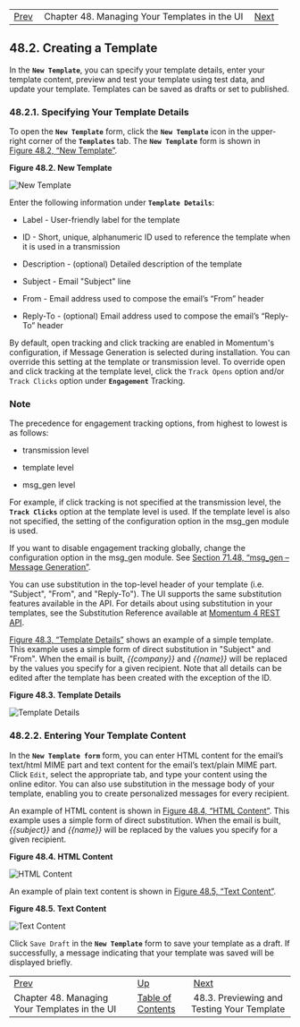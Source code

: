 |     |     |     |
| --- | --- | --- |
| [Prev](web-ui.templates)  | Chapter 48. Managing Your Templates in the UI |  [Next](web-ui.templates.preview) |

## 48.2. Creating a Template

In the **`New Template`**, you can specify your template details, enter your template content, preview and test your template using test data, and update your template. Templates can be saved as drafts or set to published.

### 48.2.1. Specifying Your Template Details

To open the  **`New Template`** form, click the **`New Template`** icon in the upper-right corner of the **`Templates`** tab. The **`New Template`** form is shown in [Figure 48.2, “New Template”](web-ui.templates.create#figure_new_template "Figure 48.2. New Template").

<a name="figure_new_template"></a>

**Figure 48.2. New Template**

![New Template](https://support.messagesystems.com/docs/web-momo4/images/new_template.png)

Enter the following information under  **`Template Details`**:

*   Label - User-friendly label for the template

*   ID - Short, unique, alphanumeric ID used to reference the template when it is used in a transmission

*   Description - (optional) Detailed description of the template

*   Subject - Email "Subject" line

*   From - Email address used to compose the email’s “From” header

*   Reply-To - (optional) Email address used to compose the email’s “Reply-To” header

By default, open tracking and click tracking are enabled in Momentum's configuration, if Message Generation is selected during installation. You can override this setting at the template or transmission level. To override open and click tracking at the template level, click the `Track Opens` option and/or `Track Clicks` option under **`Engagement`** Tracking.

### Note

The precedence for engagement tracking options, from highest to lowest is as follows:

*   transmission level

*   template level

*   msg_gen level

For example, if click tracking is not specified at the transmission level, the **`Track Clicks`** option at the template level is used. If the template level is also not specified, the setting of the configuration option in the msg_gen module is used.

If you want to disable engagement tracking globally, change the configuration option in the msg_gen module. See [Section 71.48, “msg_gen – Message Generation”](modules.msg_gen "71.48. msg_gen – Message Generation").

You can use substitution in the top-level header of your template (i.e. "Subject", "From", and "Reply-To"). The UI supports the same substitution features available in the API. For details about using substitution in your templates, see the Substitution Reference available at [Momentum 4 REST API](https://support.messagesystems.com/docs/web-rest/v1_index.htmlv1_index.html).

[Figure 48.3, “Template Details”](web-ui.templates.create#figure_template_details "Figure 48.3. Template Details") shows an example of a simple template. This example uses a simple form of direct substitution in "Subject" and "From". When the email is built, *{{company}}* and *{{name}}* will be replaced by the values you specify for a given recipient. Note that all details can be edited after the template has been created with the exception of the ID.

<a name="figure_template_details"></a>

**Figure 48.3. Template Details**

![Template Details](https://support.messagesystems.com/docs/web-momo4/images/template_details.png)

### 48.2.2. Entering Your Template Content

In the **`New Template form`** form, you can enter HTML content for the email’s text/html MIME part and text content for the email’s text/plain MIME part. Click `Edit`, select the appropriate tab, and type your content using the online editor. You can also use substitution in the message body of your template, enabling you to create personalized messages for every recipient.

An example of HTML content is shown in [Figure 48.4, “HTML Content”](web-ui.templates.create#figure_html_content "Figure 48.4. HTML Content"). This example uses a simple form of direct substitution. When the email is built, *{{subject}}* and *{{name}}* will be replaced by the values you specify for a given recipient.

<a name="figure_html_content"></a>

**Figure 48.4. HTML Content**

![HTML Content](https://support.messagesystems.com/docs/web-momo4/images/html_content.png)

An example of plain text content is shown in [Figure 48.5, “Text Content”](web-ui.templates.create#figure_text_content "Figure 48.5. Text Content").

<a name="figure_text_content"></a>

**Figure 48.5. Text Content**

![Text Content](https://support.messagesystems.com/docs/web-momo4/images/text_content.png)

Click `Save Draft` in the **`New Template`** form to save your template as a draft. If successfully, a message indicating that your template was saved will be displayed briefly.

|     |     |     |
| --- | --- | --- |
| [Prev](web-ui.templates)  | [Up](web-ui.templates) |  [Next](web-ui.templates.preview) |
| Chapter 48. Managing Your Templates in the UI  | [Table of Contents](index) |  48.3. Previewing and Testing Your Template |

